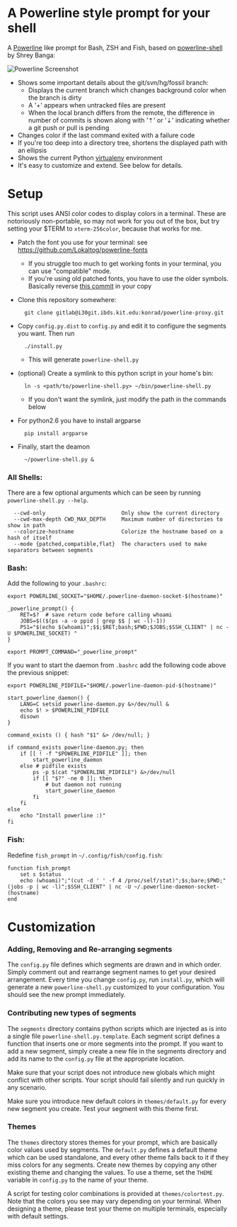 A Powerline style prompt for your shell
=======================================

A [Powerline](https://github.com/Lokaltog/vim-powerline) like prompt for Bash, ZSH and Fish, based on [powerline-shell](https://github.com/milkbikis/powerline-shell) by Shrey Banga:

![Powerline Screenshot](https://i30git.ibds.kit.edu/konrad/powerline-proxy/raw/master/bash-powerline-screenshot.png)

*  Shows some important details about the git/svn/hg/fossil branch:
    *  Displays the current branch which changes background color when the branch is dirty
    *  A '+' appears when untracked files are present
    *  When the local branch differs from the remote, the difference in number of commits is shown along with '⇡' or '⇣' indicating whether a git push or pull is pending
*  Changes color if the last command exited with a failure code
*  If you're too deep into a directory tree, shortens the displayed path with an ellipsis
*  Shows the current Python [virtualenv](http://www.virtualenv.org/) environment
*  It's easy to customize and extend. See below for details.

# Setup

This script uses ANSI color codes to display colors in a terminal. These are notoriously non-portable, so may not work for you out of the box, but try setting your $TERM to `xterm-256color`, because that works for me.

* Patch the font you use for your terminal: see https://github.com/Lokaltog/powerline-fonts
  * If you struggle too much to get working fonts in your terminal, you can use "compatible" mode.
  * If you're using old patched fonts, you have to use the older symbols. Basically reverse [this commit](https://github.com/milkbikis/powerline-shell/commit/2a84ecc) in your copy

* Clone this repository somewhere:

        git clone gitlab@i30git.ibds.kit.edu:konrad/powerline-proxy.git

* Copy `config.py.dist` to `config.py` and edit it to configure the segments you want. Then run

        ./install.py

  * This will generate `powerline-shell.py`

* (optional) Create a symlink to this python script in your home's bin:

        ln -s <path/to/powerline-shell.py> ~/bin/powerline-shell.py

  * If you don't want the symlink, just modify the path in the commands below

* For python2.6 you have to install argparse

        pip install argparse

* Finally, start the deamon

        ~/powerline-shell.py &


### All Shells:
There are a few optional arguments which can be seen by running `powerline-shell.py --help`.

```
  --cwd-only                        Only show the current directory
  --cwd-max-depth CWD_MAX_DEPTH     Maximum number of directories to show in path
  --colorize-hostname               Colorize the hostname based on a hash of itself
  --mode {patched,compatible,flat}  The characters used to make separators between segments
```

### Bash:
Add the following to your `.bashrc`:

```
export POWERLINE_SOCKET="$HOME/.powerline-daemon-socket-$(hostname)"

_powerline_prompt() {
	RET=$?  # save return code before calling whoami
	JOBS=$(($(ps -a -o ppid | grep $$ | wc -l)-1))
	PS1="$(echo $(whoami)";$$;$RET;bash;$PWD;$JOBS;$SSH_CLIENT" | nc -U $POWERLINE_SOCKET) "
}

export PROMPT_COMMAND="_powerline_prompt"
```

If you want to start the daemon from `.bashrc` add the following code above the
previous snippet:

```
export POWERLINE_PIDFILE="$HOME/.powerline-daemon-pid-$(hostname)"

start_powerline_daemon() {
	LANG=C setsid powerline-daemon.py &>/dev/null &
	echo $! > $POWERLINE_PIDFILE
	disown
}

command_exists () { hash "$1" &> /dev/null; }

if command_exists powerline-daemon.py; then
	if [[ ! -f "$POWERLINE_PIDFILE" ]]; then
		start_powerline_daemon
	else # pidfile exists
		ps -p $(cat "$POWERLINE_PIDFILE") &>/dev/null
		if [[ "$?" -ne 0 ]]; then
			# but daemon not running
			start_powerline_daemon
		fi
	fi
else
	echo "Install powerline :)"
fi
```

### Fish:
Redefine `fish_prompt` in `~/.config/fish/config.fish`:

```
function fish_prompt
	set s $status
	echo (whoami)";"(cut -d ' ' -f 4 /proc/self/stat)";$s;bare;$PWD;"(jobs -p | wc -l)";$SSH_CLIENT" | nc -U ~/.powerline-daemon-socket-(hostname)
end
```

# Customization

### Adding, Removing and Re-arranging segments

The `config.py` file defines which segments are drawn and in which order. Simply
comment out and rearrange segment names to get your desired arrangement. Every
time you change `config.py`, run `install.py`, which will generate a new
`powerline-shell.py` customized to your configuration. You should see the new
prompt immediately.

### Contributing new types of segments

The `segments` directory contains python scripts which are injected as is into
a single file `powerline-shell.py.template`. Each segment script defines a
function that inserts one or more segments into the prompt. If you want to add a
new segment, simply create a new file in the segments directory and add its name
to the `config.py` file at the appropriate location.

Make sure that your script does not introduce new globals which might conflict
with other scripts. Your script should fail silently and run quickly in any
scenario.

Make sure you introduce new default colors in `themes/default.py` for every new
segment you create. Test your segment with this theme first.

### Themes

The `themes` directory stores themes for your prompt, which are basically color
values used by segments. The `default.py` defines a default theme which can be
used standalone, and every other theme falls back to it if they miss colors for
any segments. Create new themes by copying any other existing theme and
changing the values. To use a theme, set the `THEME` variable in `config.py` to
the name of your theme.

A script for testing color combinations is provided at `themes/colortest.py`.
Note that the colors you see may vary depending on your terminal. When designing
a theme, please test your theme on multiple terminals, especially with default
settings.
